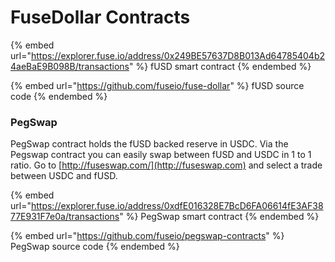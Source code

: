 # FuseDollar Contracts



{% embed url="https://explorer.fuse.io/address/0x249BE57637D8B013Ad64785404b24aeBaE9B098B/transactions" %}
fUSD smart contract
{% endembed %}



{% embed url="https://github.com/fuseio/fuse-dollar" %}
fUSD source code
{% endembed %}

### PegSwap

PegSwap contract holds the fUSD backed reserve in USDC. Via the Pegswap contract you can easily swap between fUSD and USDC in 1 to 1 ratio. Go to [http://fuseswap.com/](http://fuseswap.com) and select a trade between USDC and fUSD.



{% embed url="https://explorer.fuse.io/address/0xdfE016328E7BcD6FA06614fE3AF3877E931F7e0a/transactions" %}
PegSwap smart contract
{% endembed %}



{% embed url="https://github.com/fuseio/pegswap-contracts" %}
PegSwap source code
{% endembed %}
